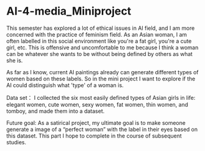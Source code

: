 # AI-4-media_Miniproject
This semester has explored a lot of ethical issues in AI field, and I am more concerned with the practice of feminism field. As an Asian woman, I am often labelled in this social environment like you're a fat girl, you're a cute girl, etc. This is offensive and uncomfortable to me because I think a woman can be whatever she wants to be without being defined by others as what she is.

As far as I know, current AI paintings already can generate different types of women based on these labels. So in the mini project I want to explore if the AI could distinguish what 'type' of a woman is.

Data set：
I collected the six most easily defined types of Asian girls in life: elegant women, cute women, sexy women, fat women, thin women, and tomboy, and made them into a dataset.

Future goal:
As a satirical project, my ultimate goal is to make someone generate a image of a “perfect woman” with the label in their eyes based on this dataset. This part I hope to complete in the course of subsequent studies.
